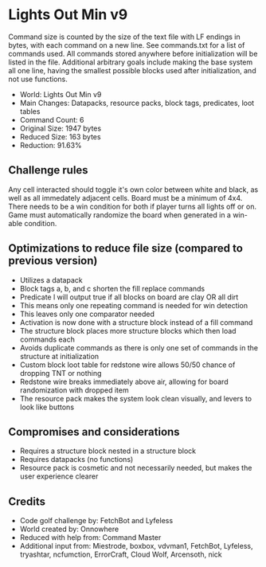 # Lights Out Min v9

Command size is counted by the size of the text file with LF endings in bytes,
with each command on a new line. See commands.txt for a list of commands used.
All commands stored anywhere before initialization will be listed in the file.
Additional arbitrary goals include making the base system all one line, having
the smallest possible blocks used after initialization, and not use functions.


- World: Lights Out Min v9
- Main Changes: Datapacks, resource packs, block tags, predicates, loot tables
- Command Count: 6
- Original Size: 1947 bytes
- Reduced Size: 163 bytes
- Reduction: 91.63%


## Challenge rules

Any cell interacted should toggle it's own color between white and black, as well as all immedately adjacent cells. Board must be a minimum of 4x4. There needs to be a win condition for both if player turns all lights off or on. Game must automatically randomize the board when generated in a win-able condition.


## Optimizations to reduce file size (compared to previous version)

- Utilizes a datapack
- Block tags a, b, and c shorten the fill replace commands
- Predicate l will output true if all blocks on board are clay OR all dirt
- This means only one repeating command is needed for win detection
- This leaves only one comparator needed
- Activation is now done with a structure block instead of a fill command
- The structure block places more structure blocks which then load commands each
- Avoids duplicate commands as there is only one set of commands in the structure at initialization
- Custom block loot table for redstone wire allows 50/50 chance of dropping TNT or nothing
- Redstone wire breaks immediately above air, allowing for board randomization with dropped item
- The resource pack makes the system look clean visually, and levers to look like buttons


## Compromises and considerations

- Requires a structure block nested in a structure block
- Requires datapacks (no functions)
- Resource pack is cosmetic and not necessarily needed, but makes the user experience clearer


## Credits

- Code golf challenge by: FetchBot and Lyfeless
- World created by: Onnowhere
- Reduced with help from: Command Master
- Additional input from: Miestrode, boxbox, vdvman1, FetchBot, Lyfeless, tryashtar, ncfumction, ErrorCraft, Cloud Wolf, Arcensoth, nick